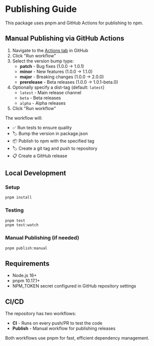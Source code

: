# Publishing Guide

This package uses pnpm and GitHub Actions for publishing to npm.

## Manual Publishing via GitHub Actions

1. Navigate to the [Actions tab](../../actions/workflows/publish.yml) in GitHub
2. Click "Run workflow" 
3. Select the version bump type:
   - **patch** - Bug fixes (1.0.0 → 1.0.1)
   - **minor** - New features (1.0.0 → 1.1.0) 
   - **major** - Breaking changes (1.0.0 → 2.0.0)
   - **prerelease** - Beta releases (1.0.0 → 1.0.1-beta.0)
4. Optionally specify a dist-tag (default: `latest`)
   - `latest` - Main release channel
   - `beta` - Beta releases
   - `alpha` - Alpha releases
5. Click "Run workflow"

The workflow will:
- ✅ Run tests to ensure quality
- 🏷️ Bump the version in package.json
- 📦 Publish to npm with the specified tag
- 🏷️ Create a git tag and push to repository
- 📋 Create a GitHub release

## Local Development

### Setup
```bash
pnpm install
```

### Testing
```bash
pnpm test
pnpm test:watch
```

### Manual Publishing (if needed)
```bash
pnpm publish:manual
```

## Requirements

- Node.js 16+ 
- pnpm 10.17.1+
- NPM_TOKEN secret configured in GitHub repository settings

## CI/CD

The repository has two workflows:
- **CI** - Runs on every push/PR to test the code
- **Publish** - Manual workflow for publishing releases

Both workflows use pnpm for fast, efficient dependency management.